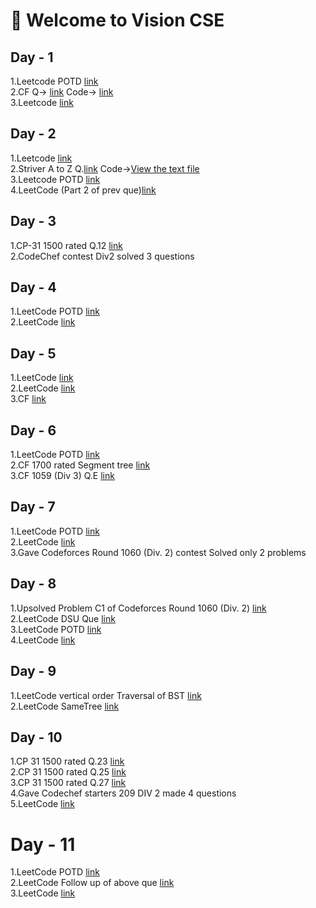 # 👋 Welcome to Vision CSE  

## Day - 1 

1.Leetcode POTD [link](https://leetcode.com/problems/find-resultant-array-after-removing-anagrams/submissions/1800321550)</br>
2.CF Q-> [link](https://codeforces.com/contest/2160/problem/C) Code-> [link](https://codeforces.com/contest/2160/submission/343544320)</br>
3.Leetcode [link](https://leetcode.com/problems/design-exam-scores-tracker/submissions/1800455078)</br>

## Day - 2

1.Leetcode [link](https://leetcode.com/problems/count-primes/submissions/1800688127)</br>
2.Striver A to Z Q.[link](https://www.geeksforgeeks.org/problems/count-subarray-with-given-xor/1) Code->[View the text file](atz1.txt)</br>
3.Leetcode POTD [link](https://leetcode.com/problems/adjacent-increasing-subarrays-detection-i/submissions/1801170094)</br>
4.LeetCode (Part 2 of prev que)[link](https://leetcode.com/problems/adjacent-increasing-subarrays-detection-ii/submissions/1801172077)</br>

## Day - 3

1.CP-31 1500 rated Q.12 [link](https://codeforces.com/contest/1466/submission/343827216)</br>
2.CodeChef contest Div2 solved 3 questions</br>

## Day - 4

1.LeetCode POTD [link](https://leetcode.com/problems/smallest-missing-non-negative-integer-after-operations/submissions/1803074206)</br>
2.LeetCode [link](https://leetcode.com/problems/koko-eating-bananas/submissions/1803095633)</br>

## Day - 5

1.LeetCode [link](https://leetcode.com/problems/max-area-of-island/submissions/1804197349)</br>
2.LeetCode [link](https://leetcode.com/problems/keys-and-rooms/submissions/1804178090)</br>
3.CF [link](https://codeforces.com/contest/2162/submission/344384173)</br>

## Day - 6

1.LeetCode POTD [link](https://leetcode.com/problems/maximum-number-of-distinct-elements-after-operations/submissions/1804766688)</br>
2.CF 1700 rated Segment tree [link](https://codeforces.com/contest/339/submission/344482487)</br>
3.CF 1059 (Div 3) Q.E [link](https://codeforces.com/contest/2162/problem/E)</br>

## Day - 7

1.LeetCode POTD [link](https://leetcode.com/problems/lexicographically-smallest-string-after-applying-operations/submissions/1805700001)</br>
2.LeetCode [link](https://leetcode.com/problems/lexicographically-smallest-permutation-greater-than-target/submissions/1805728722)</br>
3.Gave Codeforces Round 1060 (Div. 2) contest Solved only 2 problems </br>

## Day - 8

1.Upsolved Problem C1 of Codeforces Round 1060 (Div. 2) [link](https://codeforces.com/contest/2154/submission/344769921)</br>
2.LeetCode DSU Que [link](https://leetcode.com/problems/longest-consecutive-sequence/submissions/1806224602)</br>
3.LeetCode POTD [link](https://leetcode.com/problems/final-value-of-variable-after-performing-operations/submissions/1806549979)</br>
4.LeetCode [link](https://leetcode.com/problems/capacity-to-ship-packages-within-d-days/submissions/1806601475)</br>

## Day - 9

1.LeetCode vertical order Traversal of BST [link](https://leetcode.com/problems/vertical-order-traversal-of-a-binary-tree/submissions/1807850371)</br>
2.LeetCode SameTree [link](https://leetcode.com/problems/same-tree/submissions/1807877084)</br>

## Day - 10

1.CP 31 1500 rated Q.23 [link](https://codeforces.com/contest/1106/submission/345090131)</br>
2.CP 31 1500 rated Q.25 [link](https://codeforces.com/contest/1084/submission/345146160)</br>
3.CP 31 1500 rated Q.27 [link](https://codeforces.com/contest/976/submission/345156225)</br>
4.Gave Codechef starters 209 DIV 2 made 4 questions</br>
5.LeetCode [link](https://leetcode.com/problems/hand-of-straights/submissions/1808751434)</br>

# Day - 11

1.LeetCode POTD [link](https://leetcode.com/problems/check-if-digits-are-equal-in-string-after-operations-i/submissions/1809218717)</br>
2.LeetCode Follow up of above que [link](https://leetcode.com/problems/check-if-digits-are-equal-in-string-after-operations-ii/submissions/1809258797)</br>
3.LeetCode [link](https://leetcode.com/problems/divide-array-in-sets-of-k-consecutive-numbers/submissions/1809268738)</br>


